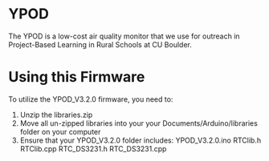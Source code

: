 # YPOD
The YPOD is a low-cost air quality monitor that we use for outreach in Project-Based Learning in Rural Schools at CU Boulder.

# Using this Firmware
To utilize the YPOD_V3.2.0 firmware, you need to:
1. Unzip the libraries.zip
2. Move all un-zipped libraries into your your Documents/Arduino/libraries folder on your computer
3. Ensure that your YPOD_V3.2.0 folder includes:
     YPOD_V3.2.0.ino
     RTClib.h
     RTClib.cpp
     RTC_DS3231.h
     RTC_DS3231.cpp
